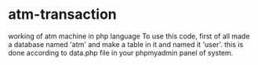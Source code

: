 # atm-transaction
working of atm machine in php language
To use this code, first of all made a database named 'atm' and make a table in it and named it 'user'.
this is done according to data.php file in your phpmyadmin panel of system.
